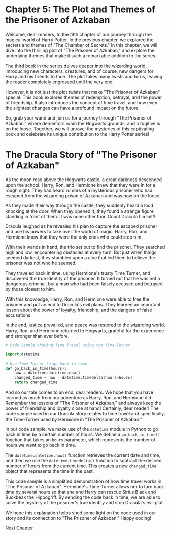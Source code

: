 # Chapter 5: The Plot and Themes of the Prisoner of Azkaban

Welcome, dear readers, to the fifth chapter of our journey through the magical world of Harry Potter. In the previous chapter, we explored the secrets and themes of "The Chamber of Secrets." In this chapter, we will dive into the thrilling plot of "The Prisoner of Azkaban," and explore the underlying themes that make it such a remarkable addition to the series.

The third book in the series delves deeper into the wizarding world, introducing new characters, creatures, and of course, new dangers for Harry and his friends to face. The plot takes many twists and turns, leaving the reader completely engrossed until the very end.

However, it is not just the plot twists that make "The Prisoner of Azkaban" special. This book explores themes of redemption, betrayal, and the power of friendship. It also introduces the concept of time travel, and how even the slightest changes can have a profound impact on the future.

So, grab your wand and join us for a journey through "The Prisoner of Azkaban," where dementors roam the Hogwarts grounds, and a fugitive is on the loose. Together, we will unravel the mysteries of this captivating book and celebrate its unique contribution to the Harry Potter series!
# The Dracula Story of "The Prisoner of Azkaban"

As the moon rose above the Hogwarts castle, a great darkness descended upon the school. Harry, Ron, and Hermione knew that they were in for a rough night. They had heard rumors of a mysterious prisoner who had escaped from the wizarding prison of Azkaban and was now on the loose.

As they made their way through the castle, they suddenly heard a loud knocking at the door. When they opened it, they found a strange figure standing in front of them. It was none other than Count Dracula himself!

Dracula laughed as he revealed his plan to capture the escaped prisoner and use his powers to take over the world of magic. Harry, Ron, and Hermione knew that they were the only ones who could stop him.

With their wands in hand, the trio set out to find the prisoner. They searched high and low, encountering obstacles at every turn. But just when things seemed darkest, they stumbled upon a clue that led them to believe the prisoner was not who he seemed.

They traveled back in time, using Hermione's trusty Time Turner, and discovered the true identity of the prisoner. It turned out that he was not a dangerous criminal, but a man who had been falsely accused and betrayed by those closest to him.

With this knowledge, Harry, Ron, and Hermione were able to free the prisoner and put an end to Dracula's evil plans. They learned an important lesson about the power of loyalty, friendship, and the dangers of false accusations.

In the end, justice prevailed, and peace was restored to the wizarding world. Harry, Ron, and Hermione returned to Hogwarts, grateful for the experience and stronger than ever before.

```python
# Code Sample showing Time Travel using the Time-Turner

import datetime

# Use Time-Turner to go back in time
def go_back_in_time(hours):
    now = datetime.datetime.now()
    changed_time = now - datetime.timedelta(hours=hours)
    return changed_time
``` 

And so our tale comes to an end, dear readers. We hope that you have learned as much from our adventure as Harry, Ron, and Hermione did. Remember the lessons of "The Prisoner of Azkaban," and always keep the power of friendship and loyalty close at hand!
Certainly, dear reader! The code sample used in our Dracula story relates to time travel and specifically, the Time-Turner used by Hermione in "The Prisoner of Azkaban."

In our code sample, we make use of the `datetime` module in Python to go back in time by a certain number of hours. We define a `go_back_in_time()` function that takes an `hours` parameter, which represents the number of hours we want to go back in time.

The `datetime.datetime.now()` function retrieves the current date and time, and then we use the `datetime.timedelta()` function to subtract the desired number of hours from the current time. This creates a new `changed_time` object that represents the time in the past.

This code sample is a simplified demonstration of how time travel works in "The Prisoner of Azkaban". Hermione's Time-Turner allows her to turn back time by several hours so that she and Harry can rescue Sirius Black and Buckbeak the Hippogriff. By sending the code back in time, we are able to solve the mystery of the prisoner's true identity and stop Dracula's evil plot.

We hope this explanation helps shed some light on the code used in our story and its connection to "The Prisoner of Azkaban." Happy coding!


[Next Chapter](06_Chapter06.md)